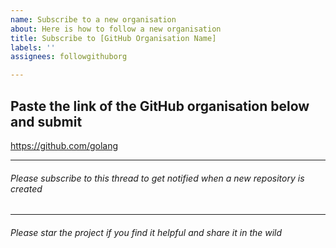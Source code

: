 ```yaml
---
name: Subscribe to a new organisation
about: Here is how to follow a new organisation
title: Subscribe to [GitHub Organisation Name]
labels: ''
assignees: followgithuborg

---
```


## Paste the link of the GitHub organisation below and submit
https://github.com/golang

---

###### Please subscribe to this thread to get notified when a new repository is created

---

###### Please star the project if you find it helpful and share it in the wild
